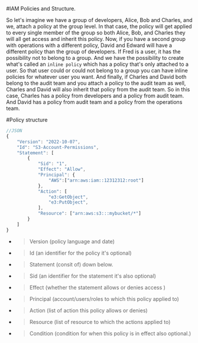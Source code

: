 #IAM Policies and Structure.

So let's imagine we have a group of developers, Alice, Bob and Charles, and we, attach a policy at the group level. In that case, the policy will get applied to every single member of the group so both Alice, Bob, and Charles they will all get access and inherit this policy. Now, if you have a second group with operations with a different policy, David and Edward will have a different policy than the group of developers. If Fred is a user, it has the possibility not to belong to a group. And we have the possibility to create what's called an `inline policy` which has a policy that's only attached to a user. So that user could or could not belong to a group you can have inline policies for whatever user you want. And finally, if Charles and David both belong to the audit team and you attach a policy to the audit team as well, Charles and David will also inherit that policy from the audit team. So in this case, Charles has a policy from developers and a policy from audit team. And David has a policy from audit team and a policy from the operations team.

#Policy structure

```ts
//JSON
{
    "Version": "2022-10-07",
    "Id": "S3-Account-Permissions",
    "Statement": [
        {
            "Sid": "1",
            "Effect": "Allow",
            "Principal": {
                "AWS":["arn:aws:iam::12312312:root"]
            },
            "Action": [
                "e3:GetObject",
                "e3:PutObject",
            ],
            "Resource": ["arn:aws:s3:::mybucket/*"]
        }
    ]
}
```

- > Version (policy language and date)
- > Id (an identifier for the policy it's optional)
- > Statement (consit of) down below.

- > Sid (an identifier for the statement it's also optional)
- > Effect (whether the statement allows or denies access )
- > Principal (account/users/roles to which this policy applied to)
- > Action (list of action this policy allows or denies)
- > Resource (list of resource to which the actions applied to)
- > Condition (condition for when this policy is in effect also optional.)
